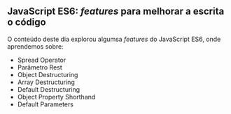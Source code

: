 ## JavaScript ES6: _features_ para  melhorar a escrita o código

O conteúdo deste dia explorou algumsa _features_ do JavaScript ES6, onde aprendemos sobre:
- Spread Operator
- Parâmetro Rest
- Object Destructuring
- Array Destructuring
- Default Destructuring
- Object Property Shorthand
- Default Parameters
